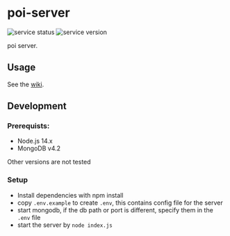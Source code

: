 # poi-server

![service status](https://api.poi.moe/api/service-status-badge)
![service version](https://api.poi.moe/api/service-version-badge)

poi server.

## Usage

See the [wiki](https://github.com/poooi/poi-server/wiki).

## Development

### Prerequists:

- Node.js 14.x
- MongoDB v4.2

Other versions are not tested

### Setup

- Install dependencies with npm install
- copy `.env.example` to create `.env`, this contains config file for the server
- start mongodb, if the db path or port is different, specify them in the `.env` file
- start the server by `node index.js`
